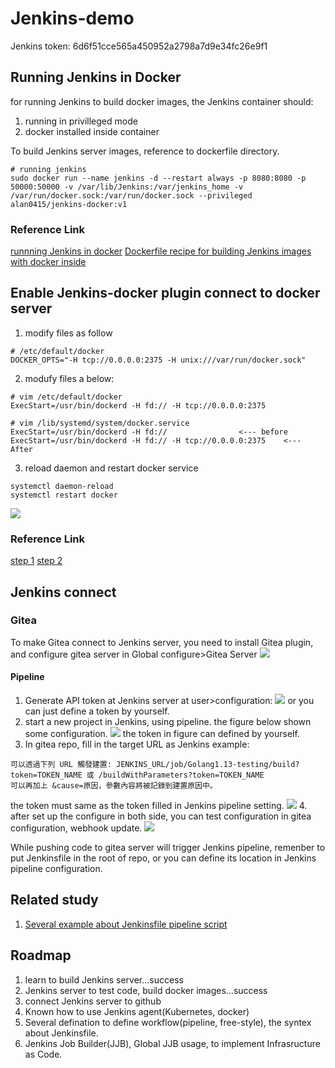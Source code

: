 # Jenkins-demo

Jenkins token: 6d6f51cce565a450952a2798a7d9e34fc26e9f1

## Running Jenkins in Docker
for running Jenkins to build docker images, the Jenkins container should:
1. running in privilleged mode
2. docker installed inside container

To build Jenkins server images, reference to dockerfile directory.
```=cmd
# running jenkins
sudo docker run --name jenkins -d --restart always -p 8080:8080 -p 50000:50000 -v /var/lib/Jenkins:/var/jenkins_home -v /var/run/docker.sock:/var/run/docker.sock --privileged alan0415/jenkins-docker:v1
```
### Reference Link
[runnning Jenkins in docker](https://ithelp.ithome.com.tw/articles/10200621)
[Dockerfile recipe for building Jenkins images with docker inside](https://www.edureka.co/community/55640/jenkins-docker-docker-image-jenkins-pipeline-docker-registry)

## Enable Jenkins-docker plugin connect to docker server
1. modify files as follow
```
# /etc/default/docker
DOCKER_OPTS="-H tcp://0.0.0.0:2375 -H unix:///var/run/docker.sock"
```
2. modufy files a below:
```
# vim /etc/default/docker
ExecStart=/usr/bin/dockerd -H fd:// -H tcp://0.0.0.0:2375
```
```
# vim /lib/systemd/system/docker.service
ExecStart=/usr/bin/dockerd -H fd://                <--- before
ExecStart=/usr/bin/dockerd -H fd:// -H tcp://0.0.0.0:2375    <--- After
```
3. reload daemon and restart docker service
```=cmd
systemctl daemon-reload
systemctl restart docker
```
![](https://i.imgur.com/SRNWwhu.png)

### Reference Link
[step 1](https://stackoverflow.com/questions/47709208/how-to-find-docker-host-uri-to-be-used-in-jenkins-docker-plugin)
[step 2](https://github.com/jenkinsci/docker-plugin/issues/637)

## Jenkins connect
### Gitea
To make Gitea connect to Jenkins server, you need to install Gitea plugin, and configure gitea server in Global configure>Gitea Server
![](https://i.imgur.com/ztU2MgB.png)

#### Pipeline
1. Generate API token at Jenkins server
at user>configuration:
![](https://i.imgur.com/poYFous.png)
or you can just define a token by yourself.
2. start a new project in Jenkins, using pipeline. the figure below shown some configuration.
![](https://i.imgur.com/7FbWXK5.png)
the token in figure can defined by yourself.
3. In gitea repo, fill in the target URL as Jenkins example: 
```
可以透過下列 URL 觸發建置: JENKINS_URL/job/Golang1.13-testing/build?token=TOKEN_NAME 或 /buildWithParameters?token=TOKEN_NAME
可以再加上 &cause=原因，參數內容將被記錄到建置原因中。
```
the token must same as the token filled in Jenkins pipeline setting.
![](https://i.imgur.com/Pf41hOe.png)
4. after set up the configure in both side, you can test configuration in gitea configuration, webhook update.
![](https://i.imgur.com/IjPVzI8.png)

While pushing code to gitea server will trigger Jenkins pipeline, remenber to put Jenkinsfile in the root of repo, or you can define its location in Jenkins pipeline configuration.

## Related study
1. [Several example about Jenkinsfile pipeline script](https://oranwind.org/-devops-jenkins-yu-centos-ubuntu-an-zhuang-jiao-xue/)

## Roadmap
1. learn to build Jenkins server...success
2. Jenkins server to test code, build docker images...success
3. connect Jenkins server to github
3. Known how to use Jenkins agent(Kubernetes, docker)
4. Several defination to define workflow(pipeline, free-style), the syntex about Jenkinsfile.
5. Jenkins Job Builder(JJB), Global JJB  usage, to implement Infrasructure as Code.
